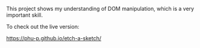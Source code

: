 This project shows my understanding of DOM manipulation, which is a very important skill.

To check out the live version:

https://phu-p.github.io/etch-a-sketch/
